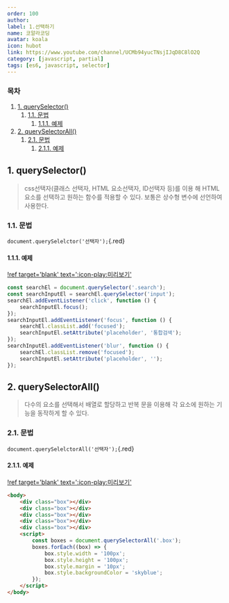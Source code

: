 ```yaml
---
order: 100
author:
label: 1.선택하기
name: 코알라코딩
avatar: koala
icon: hubot
link: https://www.youtube.com/channel/UCMb94yucTNsjIJqD8C8lO2Q
category: [javascript, partial]
tags: [es6, javascript, selector]
---
```


### 목차 <!-- omit in toc -->
1. [1. querySelector()](#1-queryselector)
	1. [1.1. 문법](#11-문법)
		1. [1.1.1. 예제](#111-예제)
2. [2. querySelectorAll()](#2-queryselectorall)
	1. [2.1. 문법](#21-문법)
		1. [2.1.1. 예제](#211-예제)

## 1. querySelector()

> css선택자(클래스 선택자, HTML 요소선택자, ID선택자 등)를 이용 해 HTML 요소를 선택하고 원하는 함수를 적용할 수 있다. 보통은 상수형 변수에 선언하여 사용한다.

### 1.1. 문법

`document.querySelelctor('선택자');`{.red}

#### 1.1.1. 예제

[!ref target='blank' text=':icon-play:미리보기'](https://qwerewqwerew.github.io/source/js/partial/selector/1.html)

```js #
const searchEl = document.querySelector('.search');
const searchInputEl = searchEl.querySelector('input');
searchEl.addEventListener('click', function () {
	searchInputEl.focus();
});
searchInputEl.addEventListener('focus', function () {
	searchEl.classList.add('focused');
	searchInputEl.setAttribute('placeholder', '통합검색');
});
searchInputEl.addEventListener('blur', function () {
	searchEl.classList.remove('focused');
	searchInputEl.setAttribute('placeholder', '');
});
```

## 2. querySelectorAll()

> 다수의 요소를 선택해서 배열로 할당하고 반복 문을 이용해 각 요소에 원하는 기능을 동작하게 할 수 있다.

### 2.1. 문법

`document.querySelelctorAll('선택자');`{.red}

#### 2.1.1. 예제

[!ref target='blank' text=':icon-play:미리보기'](https://qwerewqwerew.github.io/source/js/partial/selector/2.html)

```html #
<body>
	<div class="box"></div>
	<div class="box"></div>
	<div class="box"></div>
	<div class="box"></div>
	<div class="box"></div>
	<script>
		const boxes = document.querySelectorAll('.box');
		boxes.forEach((box) => {
			box.style.width = '100px';
			box.style.height = '100px';
			box.style.margin = '10px';
			box.style.backgroundColor = 'skyblue';
		});
	</script>
</body>
```
